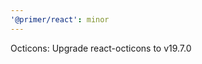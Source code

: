```yaml
---
'@primer/react': minor
---
```


Octicons: Upgrade react-octicons to v19.7.0

<!-- Changed components: _none_ -->
